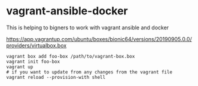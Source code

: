 # vagrant-ansible-docker
This is helping to bigners to work with vagrant ansible and docker

https://app.vagrantup.com/ubuntu/boxes/bionic64/versions/20190905.0.0/providers/virtualbox.box

```
vagrant box add foo-box /path/to/vagrant-box.box
vagrant init foo-box
vagrant up
# if you want to update from any changes from the vagrant file
vagrant reload --provision-with shell
```